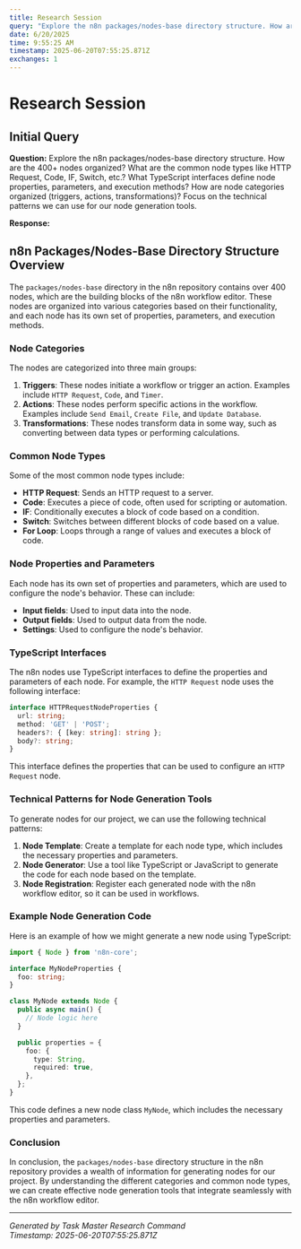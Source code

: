 ```yaml
---
title: Research Session
query: "Explore the n8n packages/nodes-base directory structure. How are the 400+ nodes organized? What are the common node types like HTTP Request, Code, IF, Switch, etc.? What TypeScript interfaces define node properties, parameters, and execution methods? How are node categories organized (triggers, actions, transformations)? Focus on the technical patterns we can use for our node generation tools."
date: 6/20/2025
time: 9:55:25 AM
timestamp: 2025-06-20T07:55:25.871Z
exchanges: 1
---
```


# Research Session

## Initial Query

**Question:** Explore the n8n packages/nodes-base directory structure. How are the 400+ nodes organized? What are the common node types like HTTP Request, Code, IF, Switch, etc.? What TypeScript interfaces define node properties, parameters, and execution methods? How are node categories organized (triggers, actions, transformations)? Focus on the technical patterns we can use for our node generation tools.

**Response:**

## n8n Packages/Nodes-Base Directory Structure Overview

The `packages/nodes-base` directory in the n8n repository contains over 400 nodes, which are the building blocks of the n8n workflow editor. These nodes are organized into various categories based on their functionality, and each node has its own set of properties, parameters, and execution methods.

### Node Categories

The nodes are categorized into three main groups:

1. **Triggers**: These nodes initiate a workflow or trigger an action. Examples include `HTTP Request`, `Code`, and `Timer`.
2. **Actions**: These nodes perform specific actions in the workflow. Examples include `Send Email`, `Create File`, and `Update Database`.
3. **Transformations**: These nodes transform data in some way, such as converting between data types or performing calculations.

### Common Node Types

Some of the most common node types include:

* **HTTP Request**: Sends an HTTP request to a server.
* **Code**: Executes a piece of code, often used for scripting or automation.
* **IF**: Conditionally executes a block of code based on a condition.
* **Switch**: Switches between different blocks of code based on a value.
* **For Loop**: Loops through a range of values and executes a block of code.

### Node Properties and Parameters

Each node has its own set of properties and parameters, which are used to configure the node's behavior. These can include:

* **Input fields**: Used to input data into the node.
* **Output fields**: Used to output data from the node.
* **Settings**: Used to configure the node's behavior.

### TypeScript Interfaces

The n8n nodes use TypeScript interfaces to define the properties and parameters of each node. For example, the `HTTP Request` node uses the following interface:
```typescript
interface HTTPRequestNodeProperties {
  url: string;
  method: 'GET' | 'POST';
  headers?: { [key: string]: string };
  body?: string;
}
```
This interface defines the properties that can be used to configure an `HTTP Request` node.

### Technical Patterns for Node Generation Tools

To generate nodes for our project, we can use the following technical patterns:

1. **Node Template**: Create a template for each node type, which includes the necessary properties and parameters.
2. **Node Generator**: Use a tool like TypeScript or JavaScript to generate the code for each node based on the template.
3. **Node Registration**: Register each generated node with the n8n workflow editor, so it can be used in workflows.

### Example Node Generation Code

Here is an example of how we might generate a new node using TypeScript:
```typescript
import { Node } from 'n8n-core';

interface MyNodeProperties {
  foo: string;
}

class MyNode extends Node {
  public async main() {
    // Node logic here
  }

  public properties = {
    foo: {
      type: String,
      required: true,
    },
  };
}
```
This code defines a new node class `MyNode`, which includes the necessary properties and parameters.

### Conclusion

In conclusion, the `packages/nodes-base` directory structure in the n8n repository provides a wealth of information for generating nodes for our project. By understanding the different categories and common node types, we can create effective node generation tools that integrate seamlessly with the n8n workflow editor.


---

*Generated by Task Master Research Command*  
*Timestamp: 2025-06-20T07:55:25.871Z*
